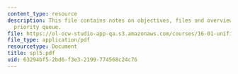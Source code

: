 ```yaml
---
content_type: resource
description: This file contains notes on objectives, files and overview on graphical
  priority queue.
file: https://ol-ocw-studio-app-qa.s3.amazonaws.com/courses/16-01-unified-engineering-i-ii-iii-iv-fall-2005-spring-2006/63294bf52bd6f3e32199774568c24c76_spl5.pdf
file_type: application/pdf
resourcetype: Document
title: spl5.pdf
uid: 63294bf5-2bd6-f3e3-2199-774568c24c76
---
```

